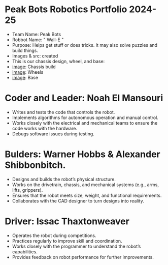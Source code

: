 # Peak Bots Robotics Portfolio 2024-25

* Team Name: Peak Bots
* Robbot Name: " Wall-E " 
* Purpose: Helps get stuff or does tricks. It may also solve puzzles and build things.
* Images & src: created
* This is our chassis design, wheel, and base:
* [image](https://github.com/user-attachments/assets/403440f2-0382-40b2-8a8e-a4f87d2656b4): Chassis build
* [image](https://github.com/user-attachments/assets/1406873c-1fce-4fa0-877d-f385f05d5465): Wheels
* [image](https://github.com/user-attachments/assets/adef4a9f-fb04-42a1-88b9-330993956b45): Base




# Coder and Leader: Noah El Mansouri
* Writes and tests the code that controls the robot.
* Implements algorithms for autonomous operation and manual control.
* Works closely with the electrical and mechanical teams to ensure the code works with the hardware.
* Debugs software issues during testing.

# Bulders: Warner Hobbs & Alexander Shibbonbitch.
* Designs and builds the robot’s physical structure.
* Works on the drivetrain, chassis, and mechanical systems (e.g., arms, lifts, grippers).
* Ensures that the robot meets size, weight, and functional requirements.
* Collaborates with the CAD designer to turn designs into reality.

# Driver: Issac Thaxtonweaver
* Operates the robot during competitions.
* Practices regularly to improve skill and coordination.
* Works closely with the programmer to understand the robot’s capabilities.
* Provides feedback on robot performance for further improvements.
